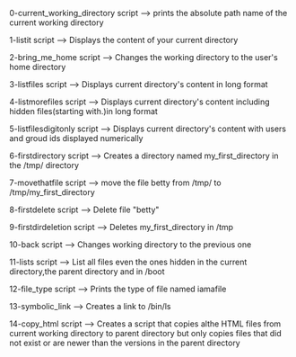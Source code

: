 0-current_working_directory script -->  prints the absolute path name of the current working directory

1-listit script --> Displays the content of your current directory

2-bring_me_home script --> Changes the working directory to the user's home directory

3-listfiles script --> Displays current directory's content in long format

4-listmorefiles script --> Displays current directory's content including hidden files(starting with.)in long format

5-listfilesdigitonly script --> Displays current directory's content with users and groud ids displayed numerically

6-firstdirectory script --> Creates a directory named my_first_directory in the /tmp/ directory

7-movethatfile script --> move the file betty from /tmp/ to /tmp/my_first_directory

8-firstdelete script --> Delete file "betty"

9-firstdirdeletion script --> Deletes my_first_directory in /tmp

10-back script --> Changes working directory to the previous one

11-lists script --> List all files even the ones hidden in the current directory,the parent directory and in /boot

12-file_type script --> Prints the type of file named iamafile

13-symbolic_link --> Creates a link to /bin/ls

14-copy_html script --> Creates a script that copies althe HTML files from current working directory to parent directory but only copies files that did not exist or are newer than the versions in the parent directory
